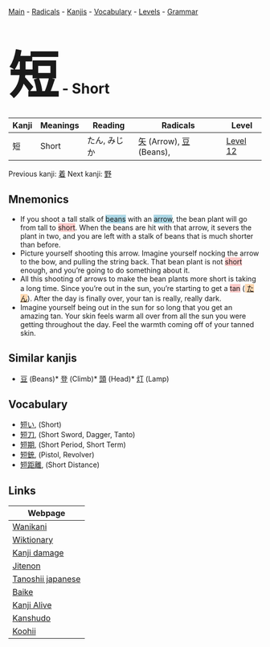 <style> bigfont {font-size: 100px}</style>
[Main](../index.md) -
[Radicals](../radicals.md) -
[Kanjis](../kanjis.md) -
[Vocabulary](../vocabulary.md) -
[Levels](../levels.md) -
[Grammar](../grammar.md)
# <bigfont> 短</bigfont> - Short 

| Kanji | Meanings | Reading | Radicals | Level |
| --- | --- | --- | --- | --- |
| 短 | Short | たん, みじか | [矢](../radicals/矢.md) (Arrow), [豆](../radicals/豆.md) (Beans),  | [Level 12](../levels/wk_level12.md) |

Previous kanji: [着](着.md) Next kanji: [野](野.md) 

## Mnemonics
 * If you shoot a tall stalk of <span style="background-color:#ADD8E6"> beans</span> with an <span style="background-color:#ADD8E6"> arrow</span>, the bean plant will go from tall to <span style="background-color:#ffcccb"> short</span>. When the beans are hit with that arrow, it severs the plant in two, and you are left with a stalk of beans that is much shorter than before.
* Picture yourself shooting this arrow. Imagine yourself nocking the arrow to the bow, and pulling the string back. That bean plant is not <span style="background-color:#ffcccb"> short</span> enough, and you’re going to do something about it.
* All this shooting of arrows to make the bean plants more short is taking a long time. Since you’re out in the sun, you’re starting to get a <span style="background-color:#ffcccb"> tan</span> (<span style="background-color:#fed8b1"> [たん](https://jisho.org/search/たん)</span>). After the day is finally over, your tan is really, really dark.
* Imagine yourself being out in the sun for so long that you get an amazing tan. Your skin feels warm all over from all the sun you were getting throughout the day. Feel the warmth coming off of your tanned skin.


## Similar kanjis
 * [豆](豆.md) (Beans)* [登](登.md) (Climb)* [頭](頭.md) (Head)* [灯](灯.md) (Lamp)


## Vocabulary
 * [短い](../vocabulary/短.md), (Short)
* [短刀](../vocabulary/短.md), (Short Sword, Dagger, Tanto)
* [短期](../vocabulary/短.md), (Short Period, Short Term)
* [短銃](../vocabulary/短.md), (Pistol, Revolver)
* [短距離](../vocabulary/短.md), (Short Distance)



## Links 

| Webpage |
| --- |
| [Wanikani          ](https://www.wanikani.com/kanji/短) |
| [Wiktionary        ](https://en.wiktionary.org/wiki/短) |
| [Kanji damage      ](http://www.kanjidamage.com/kanji/search?utf8=✓&q=短) |
| [Jitenon           ](https://jitenon.com/kanji/短) |
| [Tanoshii japanese ](https://www.tanoshiijapanese.com/dictionary/kanji.cfm?k=短) |
| [Baike             ](https://baike.baidu.com/item/短) |
| [Kanji Alive       ](https://app.kanjialive.com/短) |
| [Kanshudo          ](https://www.kanshudo.com/searchmn?q=短) |
| [Koohii            ](https://kanji.koohii.com/study/kanji/短) |
